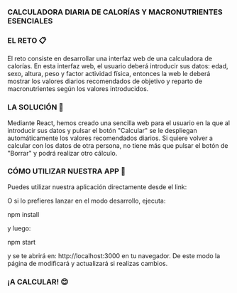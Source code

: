 ### CALCULADORA DIARIA DE CALORÍAS Y MACRONUTRIENTES ESENCIALES

### EL RETO 📋

El reto consiste en desarrollar una interfaz web de una calculadora de calorías. En esta interfaz web, el usuario deberá introducir sus datos: edad, sexo, altura, peso y factor actividad física, entonces la web le deberá mostrar los valores diarios recomendados de objetivo y reparto de macronutrientes según los valores introducidos.

### LA SOLUCIÓN 🎁

Mediante React, hemos creado una sencilla web para el usuario en la que al introducir sus datos y pulsar el botón "Calcular" se le despliegan automáticamente los valores recomendados diarios.
Si quiere volver a calcular con los datos de otra persona, no tiene más que pulsar el botón de "Borrar" y podrá realizar otro cálculo.

### CÓMO UTILIZAR NUESTRA APP 🔧

Puedes utilizar nuestra aplicación directamente desde el link:

O si lo prefieres lanzar en el modo desarrollo, ejecuta:

npm install

y luego:

npm start

y se te abrirá en: http://localhost:3000 en tu navegador. De este modo la página de modificará y actualizará si realizas cambios.

### ¡A CALCULAR! 😊
